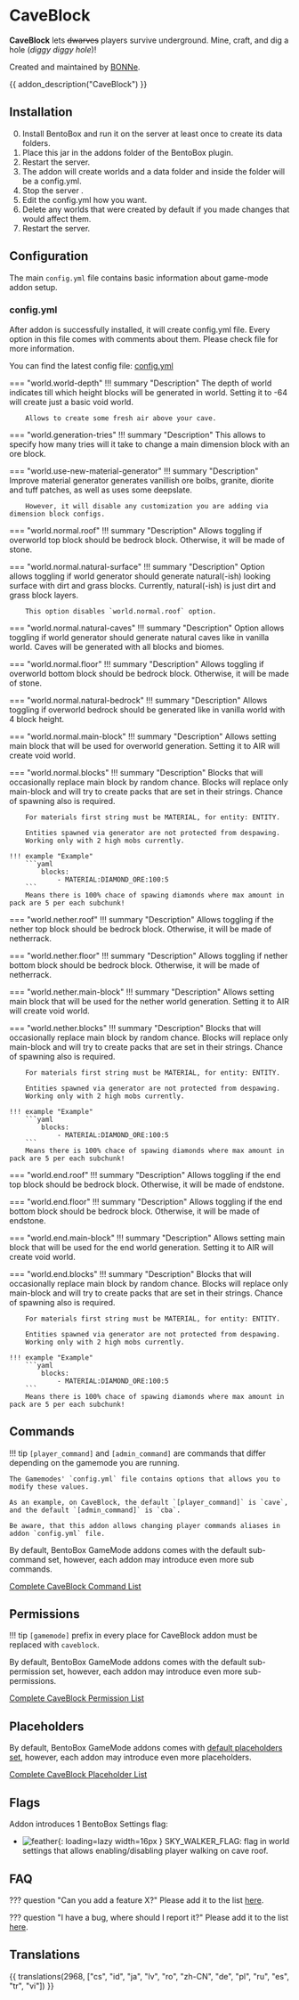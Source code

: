 # CaveBlock

**CaveBlock** lets ~~dwarves~~ players survive underground. Mine, craft, and dig a hole (*diggy diggy hole*)!

Created and maintained by [BONNe](https://github.com/BONNe).

{{ addon_description("CaveBlock") }}

## Installation

0. Install BentoBox and run it on the server at least once to create its data folders.
1. Place this jar in the addons folder of the BentoBox plugin.
2. Restart the server.
3. The addon will create worlds and a data folder and inside the folder will be a config.yml.
4. Stop the server .
5. Edit the config.yml how you want.
6. Delete any worlds that were created by default if you made changes that would affect them.
7. Restart the server.

## Configuration

The main `config.yml` file contains basic information about game-mode addon setup.

### config.yml

After addon is successfully installed, it will create config.yml file. Every option in this file comes with comments about them. Please check file for more information.

You can find the latest config file: [config.yml](https://github.com/BentoBoxWorld/CaveBlock/blob/develop/src/main/resources/config.yml)

=== "world.world-depth"
    !!! summary "Description"
        The depth of world indicates till which height blocks will be generated in world. Setting it to -64 will create just a basic void world.

        Allows to create some fresh air above your cave.

=== "world.generation-tries"
    !!! summary "Description"
        This allows to specify how many tries will it take to change a main dimension block with an ore block.

=== "world.use-new-material-generator"
    !!! summary "Description"
        Improve material generator generates vanillish ore bolbs, granite, diorite and tuff patches, as well as uses some deepslate.

        However, it will disable any customization you are adding via dimension block configs.

=== "world.normal.roof"
    !!! summary "Description"
        Allows toggling if overworld top block should be bedrock block. Otherwise, it will be made of stone.

=== "world.normal.natural-surface"
    !!! summary "Description"
        Option allows toggling if world generator should generate natural(-ish) looking surface with dirt and grass blocks. 
        Currently, natural(-ish) is just dirt and grass block layers.

        This option disables `world.normal.roof` option.

=== "world.normal.natural-caves"
    !!! summary "Description"
        Option allows toggling if world generator should generate natural caves like in vanilla world.
        Caves will be generated with all blocks and biomes.

=== "world.normal.floor"
    !!! summary "Description"
        Allows toggling if overworld bottom block should be bedrock block. Otherwise, it will be made of stone.

=== "world.normal.natural-bedrock"
    !!! summary "Description"
        Allows toggling if overworld bedrock should be generated like in vanilla world with 4 block height.

=== "world.normal.main-block"
    !!! summary "Description"
        Allows setting main block that will be used for overworld generation. Setting it to AIR will create void world.

=== "world.normal.blocks"
    !!! summary "Description"
        Blocks that will occasionally replace main block by random chance.
        Blocks will replace only main-block and will try to create packs that
        are set in their strings. Chance of spawning also is required.
        
        For materials first string must be MATERIAL, for entity: ENTITY.
        
        Entities spawned via generator are not protected from despawing.
        Working only with 2 high mobs currently.

    !!! example "Example"
        ```yaml
            blocks:
                - MATERIAL:DIAMOND_ORE:100:5 
        ```        
        Means there is 100% chace of spawing diamonds where max amount in pack are 5 per each subchunk!

=== "world.nether.roof"
    !!! summary "Description"
        Allows toggling if the nether top block should be bedrock block. Otherwise, it will be made of netherrack.

=== "world.nether.floor"
    !!! summary "Description"
        Allows toggling if nether bottom block should be bedrock block. Otherwise, it will be made of netherrack.

=== "world.nether.main-block"
    !!! summary "Description"
        Allows setting main block that will be used for the nether world generation. Setting it to AIR will create void world.

=== "world.nether.blocks"
    !!! summary "Description"
        Blocks that will occasionally replace main block by random chance.
        Blocks will replace only main-block and will try to create packs that
        are set in their strings. Chance of spawning also is required.
        
        For materials first string must be MATERIAL, for entity: ENTITY.
        
        Entities spawned via generator are not protected from despawing.
        Working only with 2 high mobs currently.

    !!! example "Example"
        ```yaml
            blocks:
                - MATERIAL:DIAMOND_ORE:100:5 
        ```        
        Means there is 100% chace of spawing diamonds where max amount in pack are 5 per each subchunk!

=== "world.end.roof"
    !!! summary "Description"
        Allows toggling if the end top block should be bedrock block. Otherwise, it will be made of endstone.

=== "world.end.floor"
    !!! summary "Description"
        Allows toggling if the end bottom block should be bedrock block. Otherwise, it will be made of endstone.

=== "world.end.main-block"
    !!! summary "Description"
        Allows setting main block that will be used for the end world generation. Setting it to AIR will create void world.

=== "world.end.blocks"
    !!! summary "Description"
        Blocks that will occasionally replace main block by random chance.
        Blocks will replace only main-block and will try to create packs that
        are set in their strings. Chance of spawning also is required.
        
        For materials first string must be MATERIAL, for entity: ENTITY.
        
        Entities spawned via generator are not protected from despawing.
        Working only with 2 high mobs currently.

    !!! example "Example"
        ```yaml
            blocks:
                - MATERIAL:DIAMOND_ORE:100:5 
        ```        
        Means there is 100% chace of spawing diamonds where max amount in pack are 5 per each subchunk!

## Commands

!!! tip
    `[player_command]` and `[admin_command]` are commands that differ depending on the gamemode you are running.
    
    The Gamemodes' `config.yml` file contains options that allows you to modify these values.
    
    As an example, on CaveBlock, the default `[player_command]` is `cave`, and the default `[admin_command]` is `cba`.
    
    Be aware, that this addon allows changing player commands aliases in addon `config.yml` file.


By default, BentoBox GameMode addons comes with the default sub-command set, however, each addon may introduce even more sub commands.

[Complete CaveBlock Command List](Commands)

## Permissions

!!! tip
    `[gamemode]` prefix in every place for CaveBlock addon must be replaced with `caveblock`.

By default, BentoBox GameMode addons comes with the default sub-permission set, however, each addon may introduce even more sub-permissions.

[Complete CaveBlock Permission List](Permissions)


## Placeholders

By default, BentoBox GameMode addons comes with [default placeholders set](../../BentoBox/Placeholders), however, each addon may introduce even more placeholders.

[Complete CaveBlock Placeholder List](Placeholders)


## Flags

Addon introduces 1 BentoBox Settings flag:

- ![feather](https://static.wikia.nocookie.net/minecraft_gamepedia/images/e/e2/Feather_JE3_BE2.png){: loading=lazy width=16px } SKY_WALKER_FLAG: flag in world settings that allows enabling/disabling player walking on cave roof.


## FAQ

??? question "Can you add a feature X?"
    Please add it to the list [here](https://github.com/BentoBoxWorld/CaveBlock/issues).

??? question "I have a bug, where should I report it?"
    Please add it to the list [here](https://github.com/BentoBoxWorld/CaveBlock/issues).


## Translations

{{ translations(2968, ["cs", "id", "ja", "lv", "ro", "zh-CN", "de", "pl", "ru", "es", "tr", "vi"]) }}
